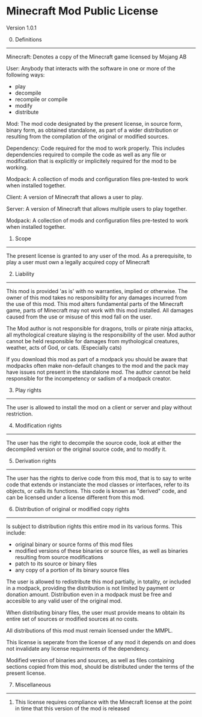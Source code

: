 Minecraft Mod Public License
============================

Version 1.0.1

0. Definitions
--------------

Minecraft: Denotes a copy of the Minecraft game licensed by Mojang AB

User: Anybody that interacts with the software in one or more of the following ways:
   - play
   - decompile
   - recompile or compile
   - modify
   - distribute

Mod: The mod code designated by the present license, in source form, binary
form, as obtained standalone, as part of a wider distribution or resulting from
the compilation of the original or modified sources.

Dependency: Code required for the mod to work properly. This includes
dependencies required to compile the code as well as any file or modification
that is explicitly or implicitely required for the mod to be working.

Modpack: A collection of mods and configuration files pre-tested to work when installed together.

Client: A version of Minecraft that allows a user to play.

Server: A version of Minecraft that allows multiple users to play together.

Modpack: A collection of mods and configuration files pre-tested to work when installed together.


1. Scope
--------

The present license is granted to any user of the mod. As a prerequisite, to play
a user must own a legally acquired copy of Minecraft

2. Liability
------------

This mod is provided 'as is' with no warranties, implied or otherwise. The owner
of this mod takes no responsibility for any damages incurred from the use of
this mod. This mod alters fundamental parts of the Minecraft game, parts of
Minecraft may not work with this mod installed. All damages caused from the use
or misuse of this mod fall on the user.

The Mod author is not responsible for dragons, trolls or pirate ninja attacks, all mythological creature slaying is the responsibility of the user. Mod author cannot be held responsible for damages from mythological creatures, weather, acts of God, or cats. (Especially cats)

If you download this mod as part of a modpack you should be aware that modpacks often make non-default changes to the mod and the pack may have issues not present in the standalone mod. The author cannot be held responsible for the incompetency or sadism of a modpack creator.


3. Play rights
--------------

The user is allowed to install the mod on a client or server and play without restriction.

4. Modification rights
----------------------

The user has the right to decompile the source code, look at either the
decompiled version or the original source code, and to modify it.

5. Derivation rights
--------------------

The user has the rights to derive code from this mod, that is to say to
write code that extends or instanciate the mod classes or interfaces, refer to
its objects, or calls its functions. This code is known as "derived" code, and
can be licensed under a license different from this mod.

6. Distribution of original or modified copy rights
---------------------------------------------------

Is subject to distribution rights this entire mod in its various forms. This
include:
   - original binary or source forms of this mod files
   - modified versions of these binaries or source files, as well as binaries
     resulting from source modifications
   - patch to its source or binary files
   - any copy of a portion of its binary source files

The user is allowed to redistribute this mod partially, in totality, or
included in a modpack, providing the distribution is not limited by payment or donation amount.
Distribution even in a modpack must be free and accesible to any valid user of the original mod.

When distributing binary files, the user must provide means to obtain its
entire set of sources or modified sources at no costs.

All distributions of this mod must remain licensed under the MMPL.

This license is seperate from the license of any mod it depends on and does not invalidate any license requirments of the dependency.

Modified version of binaries and sources, as well as files containing sections
copied from this mod, should be distributed under the terms of the present
license.

7. Miscellaneous
---------------------------------------------------
1. This license requires compliance with the Minecraft license at the point in time that this version of the mod is released
